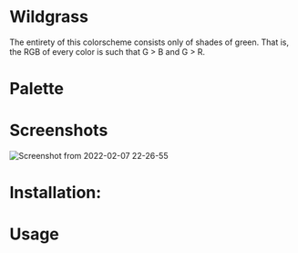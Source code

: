 # Wildgrass

The entirety of this colorscheme consists only of shades of green. That is, the RGB of every color is such that G > B and G > R.

# Palette

# Screenshots

![Screenshot from 2022-02-07 22-26-55](https://user-images.githubusercontent.com/74194607/152912952-cbbb814f-c00b-4220-a85d-73d6be46677b.png)

# Installation:

# Usage
